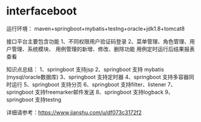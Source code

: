 # interfaceboot
运行环境：
maven+springboot+mybatis+testng+oracle+jdk1.8+tomcat8

接口平台主要包含功能
1、不同权限用户验证码登录
2、菜单管理、角色管理、用户管理、系统模块、 用例管理的新增、修改、删除功能
   用例定时运行后结果报表查看

知识点总结：
1、springboot 支持jsp
2、springboot 支持 mybatis (mysql/oracle数据库)
3、springboot 支持定时器
4、springboot 支持多容器同时运行
5、springboot 支持分页
6、springboot 支持filter、listener
7、springboot 支持freemarker邮件发送
8、springboot 支持logback
9、springboot 支持testng

详细请参考：https://www.jianshu.com/u/df073c3172f2